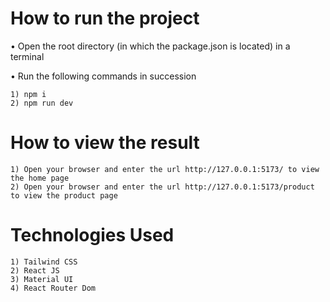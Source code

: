 
# How to run the project

• Open the root directory (in which the package.json is located) in a terminal

• Run the following commands in succession

    1) npm i 
    2) npm run dev

# How to view the result

    1) Open your browser and enter the url http://127.0.0.1:5173/ to view the home page
    2) Open your browser and enter the url http://127.0.0.1:5173/product to view the product page

# Technologies Used

    1) Tailwind CSS
    2) React JS
    3) Material UI
    4) React Router Dom